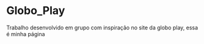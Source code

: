 # Globo_Play
Trabalho desenvolvido em grupo com inspiração no site da globo play, essa é minha página
